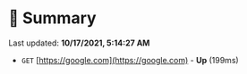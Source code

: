 # 📖 Summary
Last updated: **10/17/2021, 5:14:27 AM**

- `GET` [https://google.com](https://google.com) - **Up** (199ms)
